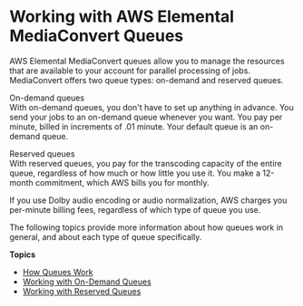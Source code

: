 # Working with AWS Elemental MediaConvert Queues<a name="working-with-queues"></a>

AWS Elemental MediaConvert queues allow you to manage the resources that are available to your account for parallel processing of jobs\. MediaConvert offers two queue types: on\-demand and reserved queues\.

On\-demand queues  
With on\-demand queues, you don't have to set up anything in advance\. You send your jobs to an on\-demand queue whenever you want\. You pay per minute, billed in increments of \.01 minute\. Your default queue is an on\-demand queue\.

Reserved queues  
With reserved queues, you pay for the transcoding capacity of the entire queue, regardless of how much or how little you use it\. You make a 12\-month commitment, which AWS bills you for monthly\.

If you use Dolby audio encoding or audio normalization, AWS charges you per\-minute billing fees, regardless of which type of queue you use\.

The following topics provide more information about how queues work in general, and about each type of queue specifically\.

**Topics**
+ [How Queues Work](how-queues-work.md)
+ [Working with On\-Demand Queues](working-with-on-demand-queues.md)
+ [Working with Reserved Queues](working-with-reserved-queues.md)